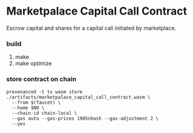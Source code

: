 # Marketpalace Capital Call Contract
Escrow capital and shares for a capital call initiated by marketplace.

### build
1. make
2. make optimize

### store contract on chain
    provenanced -t tx wasm store ./artifacts/marketpalace_capital_call_contract.wasm \
      --from $(faucet) \
      --home $N0 \
      --chain-id chain-local \
      --gas auto --gas-prices 1905nhash --gas-adjustment 2 \
      --yes